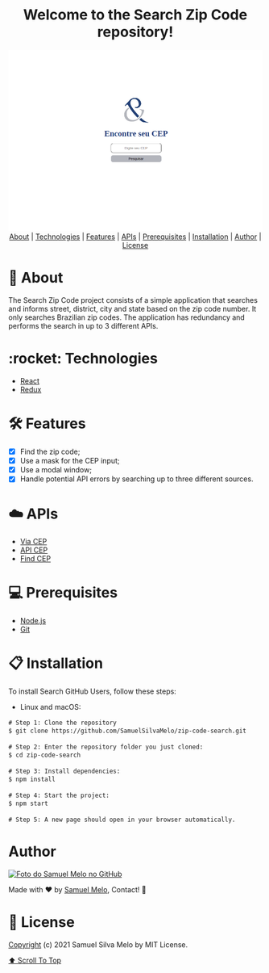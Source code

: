 <h1 align="center" id="welcome">Welcome to the Search Zip Code repository!</h1>
<img src="./search-zip-code.png" alt="Home Search Zip Code" />

<div align="center">
  <a href="#about">About</a>
  <span> | </span>  
   <a href="#technologies">Technologies</a>
  <span> | </span>  
   <a href="#features">Features</a>
  <span> | </span>  
   <a href="#APIs">APIs</a>
  <span> | </span>
  <a href="#prerequisites">Prerequisites</a>
  <span> | </span>  
   <a href="#installation">Installation</a>
  <span> | </span>  
  <a href="#author">Author</a>
  <span> | </span>  
  <a href="#license">License</a>  
</div>

<h1 id="about">💬 About</h1>
<p>The Search Zip Code project consists of a simple application that searches and informs street, district, city and state based on the zip code number. It only searches Brazilian zip codes. The application has redundancy and performs the search in up to 3 different APIs.</p>

<h1 id="technologies">:rocket: Technologies</h1>

- [React](https://reactjs.org)
- [Redux](https://redux.js.org/)

<h1 id="features">🛠️ Features</h1>

- [X] Find the zip code;
- [X] Use a mask for the CEP input;
- [X] Use a modal window;
- [X] Handle potential API errors by searching up to three different sources.

<h1 id="APIs">☁️ APIs</h1>

- [Via CEP](https://viacep.com.br)
- [API CEP](https://apicep.com/api-de-consulta/)
- [Find CEP](https://www.findcep.com/)

<h1 id="prerequisites">💻 Prerequisites</h1>

- [Node.js](https://nodejs.org/en/download/)
- [Git](https://git-scm.com/downloads)

<h1 id="installation">📋 Installation</h1>

To install Search GitHub Users, follow these steps:

- Linux and macOS:

```
# Step 1: Clone the repository
$ git clone https://github.com/SamuelSilvaMelo/zip-code-search.git

# Step 2: Enter the repository folder you just cloned:
$ cd zip-code-search

# Step 3: Install dependencies:
$ npm install

# Step 4: Start the project:
$ npm start 

# Step 5: A new page should open in your browser automatically.
```

<h1 id="author">Author</h1>

<div>
  <a href="https://github.com/SamuelSilvaMelo">
    <img src="https://avatars.githubusercontent.com/u/80549416?v=4" width="100px;" alt="Foto do Samuel Melo no GitHub"/>
  </a>
  <p>
    Made with &#10084; by <a href="https://github.com/SamuelSilvaMelo">Samuel Melo</a>, Contact! &#128075;
  </p>
</div>

<h1 id="license">📝 License</h1>

[Copyright](./LICENSE) (c) 2021 Samuel Silva Melo by MIT License.

<a href="#welcome">⬆ Scroll To Top</a>

